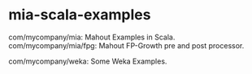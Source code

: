 mia-scala-examples
==================

com/mycompany/mia: Mahout Examples in Scala.
com/mycompany/mia/fpg: Mahout FP-Growth pre and post processor.

com/mycompany/weka: Some Weka Examples.
